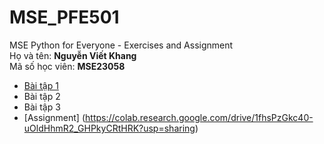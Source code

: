 # MSE_PFE501
MSE Python for Everyone - Exercises and Assignment<br>
Họ và tên: **Nguyễn Viết Khang**<br>
Mã số học viên: **MSE23058**<br>

* [Bài tập 1](https://drive.google.com/file/d/1XLO8UjuBo0zV1sPgU4FMLUyIpI5QQc55/view?usp=sharing)
* Bài tập 2
* Bài tập 3
* [Assignment] (https://colab.research.google.com/drive/1fhsPzGkc40-uOldHhmR2_GHPkyCRtHRK?usp=sharing)
